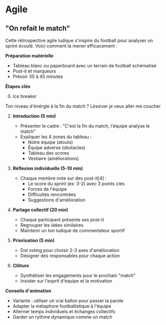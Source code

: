 #  Agile

## "On refait le match"

Cette rétrospective agile ludique s'inspire du football pour analyser un sprint écoulé. Voici comment la mener efficacement :

**Préparation matérielle**
- Tableau blanc ou paperboard avec un terrain de football schématisé
- Post-it et marqueurs
- Prévoir 30 à 45 minutes

**Étapes clés**

0. Ice breaker

  Ton niveau d'énérgie à la fin du match ? Léssiver je veux aller me coucher



2. **Introduction (5 min)**
   - Présenter le cadre : "C'est la fin du match, l'équipe analyse le match"
   - Expliquer les 4 zones du tableau :
     * Notre équipe (atouts)
     * Équipe adverse (obstacles)
     * Tableau des scores
     * Vestiaire (améliorations)

3. **Réflexion individuelle (5-10 min)**
   - Chaque membre note sur des post-it[4] :
     * Le score du sprint (ex: 3-2) avec 3 points clés
     * Forces de l'équipe
     * Difficultés rencontrées
     * Suggestions d'amélioration

4. **Partage collectif (20 min)**
   - Chaque participant présente ses post-it
   - Regrouper les idées similaires
   - Maintenir un ton ludique de commentateur sportif

5. **Priorisation (5 min)**
   - Dot voting pour choisir 2-3 axes d'amélioration
   - Désigner des responsables pour chaque action

6. **Clôture**
   - Synthétiser les engagements pour le prochain "match"
   - Insister sur l'esprit d'équipe et la motivation

**Conseils d'animation**
- Variante : utiliser un vrai ballon pour passer la parole
- Adapter la métaphore footballistique à l'équipe
- Alterner temps individuels et échanges collectifs
- Garder un rythme dynamique comme un match
